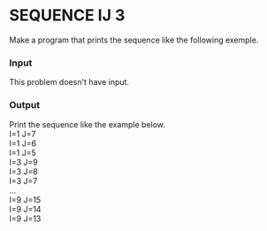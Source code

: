 # SEQUENCE IJ 3
Make a program that prints the sequence like the following exemple.
### Input
This problem doesn't have input.
### Output
Print the sequence like the example below.  
I=1 J=7  
I=1 J=6  
I=1 J=5  
I=3 J=9  
I=3 J=8  
I=3 J=7  
...  
I=9 J=15  
I=9 J=14  
I=9 J=13  